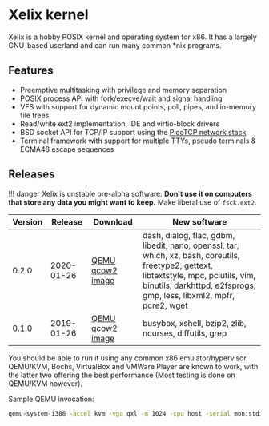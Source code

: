 # Xelix kernel

Xelix is a hobby POSIX kernel and operating system for x86. It has a largely GNU-based userland and can run many common \*nix programs.

## Features

* Preemptive multitasking with privilege and memory separation
* POSIX process API with fork/execve/wait and signal handling
* VFS with support for dynamic mount points, poll, pipes, and in-memory file trees
* Read/write ext2 implementation, IDE and virtio-block drivers
* BSD socket API for TCP/IP support using the [PicoTCP network stack](https://github.com/tass-belgium/picotcp)
* Terminal framework with support for multiple TTYs, pseudo terminals & ECMA48 escape sequences

## Releases


!!! danger
	Xelix is unstable pre-alpha software. **Don't use it on computers that store any data you might want to keep.** Make liberal use of `fsck.ext2`.

 Version | Release           | Download                                   | New software
---------|-------------------|--------------------------------------------|--------------
 0.2.0   | 2020-01-26        | [QEMU qcow2 image](https://github.com/lutoma/xelix/releases/download/v0.2.0/xelix-0.2.0.qcow2)                           | dash, dialog, flac, gdbm, libedit, nano, openssl, tar, which, xz, bash, coreutils, freetype2, gettext, libtextstyle, mpc, pciutils, vim, binutils, darkhttpd, e2fsprogs, gmp, less, libxml2, mpfr, pcre2, wget
 0.1.0   | 2019-01-26        | [QEMU qcow2 image](https://github.com/lutoma/xelix/releases/download/v0.1.0/xelix-0.1.0.qcow2)                           | busybox, xshell, bzip2, zlib, ncurses, diffutils, grep

You should be able to run it using any common x86 emulator/hypervisor.
QEMU/KVM, Bochs, VirtualBox and VMWare Player are known to work, with the
latter two offering the best performance (Most testing is done on QEMU/KVM however).

Sample QEMU invocation:

```bash
qemu-system-i386 -accel kvm -vga qxl -m 1024 -cpu host -serial mon:stdio -device ac97 -drive file=xelix.qcow2,if=ide -netdev user,id=mnet0 -device virtio-net,netdev=mnet0
```
